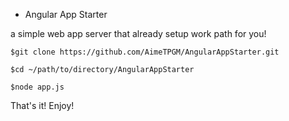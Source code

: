 * Angular App Starter

a simple web app server that already setup work path for you!

``` 
$git clone https://github.com/AimeTPGM/AngularAppStarter.git

$cd ~/path/to/directory/AngularAppStarter

$node app.js
``` 

That's it! Enjoy!